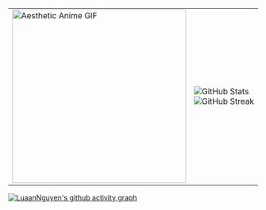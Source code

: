 
<table align="center">
  <tr>
    <td>
      <img src="https://media.giphy.com/media/2SYqgPxMm2kbVe3y02/giphy.gif" alt="Aesthetic Anime GIF" width="350"/>
    </td>
    <td>
      <img src="https://github-readme-stats.vercel.app/api?username=InactiveBen&show_icons=true&theme=github_dark" alt="GitHub Stats" />
      <br />
      <img src="https://streak-stats.demolab.com?user=InactiveBen&theme=github_dark" alt="GitHub Streak" />
    </td>
  </tr>
</table>

[![LuaanNguyen's github activity graph](https://github-readme-activity-graph.vercel.app/graph?username=InactiveBen&bg_color=333&line=1db954&title_color=1db954&color=1db954)](https://github.com/LuaanNguyen)

